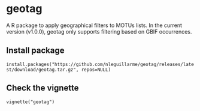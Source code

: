 # geotag
A R package to apply geographical filters to MOTUs lists. In the current version (v1.0.0), geotag only supports filtering based on GBIF occurrences.

## Install package
`
install.packages("https://github.com/nleguillarme/geotag/releases/latest/download/geotag.tar.gz", repos=NULL)
`
## Check the vignette
`
vignette("geotag")
`
